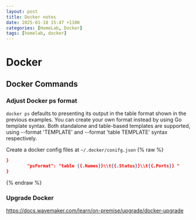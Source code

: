 ```yaml
---
layout: post
title: Docker notes
date: 2025-01-18 15:47 +1100
categories: [HomeLab, Docker]
tags: [homelab, docker]
---
```


# Docker 
## Docker Commands
### Adjust Docker ps format 
`docker ps` defaults to presenting its output in the table format shown in the previous examples. You can create your own format instead by using Go template syntax. Both standalone and table-based templates are supported, using --format 'TEMPLATE' and --format 'table TEMPLATE' syntax respectively.

Create a docker config files at `~/.docker/conifg.json`
{% raw %}
```json
}
        "psFormat": "table {{.Names}}\\t{{.Status}}\\t{{.Ports}} "
}
``` 
{% endraw %}

### Upgrade Docker 
https://docs.wavemaker.com/learn/on-premise/upgrade/docker-upgrade